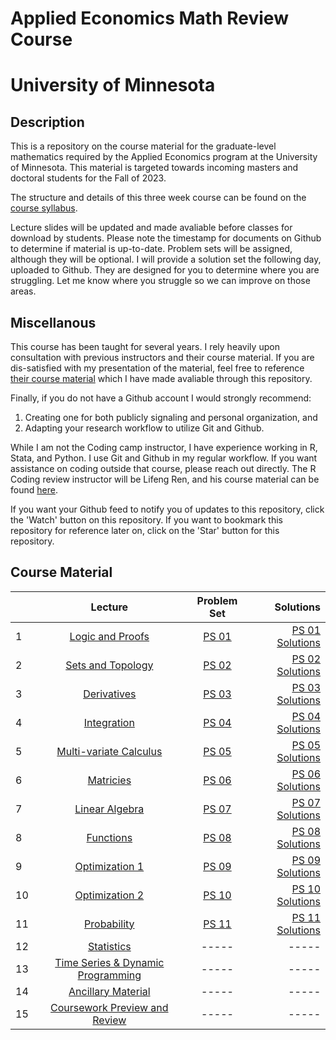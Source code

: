 # Applied Economics Math Review Course
# University of Minnesota

## Description

This is a repository on the course material for the graduate-level mathematics required by the Applied Economics program at the University of Minnesota. 
This material is targeted towards incoming masters and doctoral students for the Fall of 2023. 

The structure and details of this three week course can be found on the [course syllabus](00_syllabus_math_review_2023.pdf). 

Lecture slides will be updated and made avaliable before classes for download by students. Please note the timestamp for documents on Github to determine if material is up-to-date. 
Problem sets will be assigned, although they will be optional. I will provide a solution set the following day, uploaded to Github. They are designed for you to determine where you are struggling. 
Let me know where you struggle so we can improve on those areas. 

## Miscellanous 

This course has been taught for several years. I rely heavily upon consultation with previous instructors and their course material. 
If you are dis-satisfied with my presentation of the material, feel free to reference [their course material](/past_material/) which I have made avaliable through this repository. 

Finally, if you do not have a Github account I would strongly recommend:

1. Creating one for both publicly signaling and personal organization, and
2. Adapting your research workflow to utilize Git and Github.

While I am not the Coding camp instructor, I have experience working in R, Stata, and Python. I use Git and Github in my regular workflow. If you want assistance on coding outside that course, please reach out directly. The R Coding review instructor will be Lifeng Ren, and his course material can be found [here](https://github.com/lfr00154/R-review2023).

If you want your Github feed to notify you of updates to this repository, click the 'Watch' button on this repository. If you want to bookmark this repository for reference later on, click on the 'Star' button for this repository.

## Course Material

|       | **Lecture** | **Problem Set** | **Solutions** | 
| :---        |    :----:   |   :----:   |    ---: |
| 1       |    [Logic and Proofs](/lectures/01_lecture_logic_&_proofs.pdf)   |   [PS 01](/problem_sets/01_problem_set.pdf)   |    [PS 01 Solutions](/problem_sets/01_problem_set_solutions.pdf) |
| 2       |    [Sets and Topology](/lectures/02_lecture_sets_&_topology.pdf)   |   [PS 02](/problem_sets/02_problem_set.pdf)   |    [PS 02 Solutions](/problem_sets/02_problem_set_solutions.pdf) |
| 3       |    [Derivatives](/lectures/03_lecture_derivatives.pdf)   |   [PS 03](/problem_sets/03_problem_set.pdf)   |    [PS 03 Solutions](/problem_sets/03_problem_set_solutions.pdf) |
| 4       |    [Integration](/lectures/04_lecture_integration.pdf)   |   [PS 04](/problem_sets/04_problem_set.pdf)   |    [PS 04 Solutions](/problem_sets/04_problem_set_solutions.pdf) |
| 5       |    [Multi-variate Calculus](/lectures/05_lecture_mutlivariate_calculus.pdf)   |   [PS 05](/problem_sets/05_problem_set.pdf)   |    [PS 05 Solutions](/problem_sets/05_problem_set_solutions.pdf) |
| 6       |    [Matricies](/lectures/07_lecture_matricies.pdf)   |   [PS 06](/problem_sets/06_problem_set.pdf)   |    [PS 06 Solutions](/problem_sets/06_problem_set_solutions.pdf) |
| 7       |    [Linear Algebra](/lectures/08_lecture_linear_algebra.pdf)   |  [PS 07](/problem_sets/07_problem_set.pdf)   |    [PS 07 Solutions](/problem_sets/07_problem_set_solutions.pdf) |
| 8       |    [Functions](/lectures/08_lecture_funcitons.pdf)   |   [PS 08](/problem_sets/08_problem_set.pdf)   |    [PS 08 Solutions](/problem_sets/06_problem_set_solutions.pdf) |
| 9       |    [Optimization 1](/lectures/09_lecture_optimization.pdf)   |   [PS 09](/problem_sets/09_problem_set.pdf)   |    [PS 09 Solutions](/problem_sets/09_problem_set_solutions.pdf) |
| 10       |    [Optimization 2](/lectures/10_lecture_optimization.pdf)   |   [PS 10](/problem_sets/10_problem_set.pdf)   |    [PS 10 Solutions](/problem_sets/10_problem_set_solutions.pdf) |
| 11       |    [Probability](/lectures/11_lecture_probability.pdf)   |   [PS 11](/problem_sets/11_problem_set.pdf)   |    [PS 11 Solutions](/problem_sets/11_problem_set_solutions.pdf) |
| 12       |    [Statistics](/lectures/12_lecture_statistics.pdf)   |    -----   |   -----  |
| 13       |    [Time Series & Dynamic Programming](/lectures/13_lecture_time_series_&_dynamic_programming.pdf)   |   -----   |    ----- |
| 14       |    [Ancillary Material](/lectures/14_lecture_ancillary_material.pdf)   |   -----  |   ----- |
| 15       |    [Coursework Preview and Review](/lectures/15_lecture_preview_&_review.pdf)   |   -----   |    ----- |

